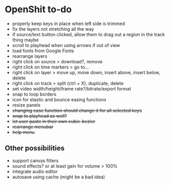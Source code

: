 # OpenShit to-do

- properly keep keys in place when left side is trimmed
- fix the layers not stretching all the way
- if source/text button clicked, allow them to drag out a region in the track thing maybe
- scroll to playhead when using arrows if out of view
- load fonts from Google Fonts
- rearrange layers
- right click on source > download?, remove
- right click on time markers > go to...
- right click on layer > move up, move down, insert above, insert below, delete
- right click on track > split (ctrl + X), duplicate, delete
- set video width/height/frame rate?/bitrate/export format
- snap to loop borders
- icon for elastic and bounce easing functions
- resize panels
- ~~changing ease function should change it for all selected keys~~
- ~~snap to playhead as well?~~
- ~~let user paste in their own cubic-bezier~~
- ~~rearrange menubar~~
- ~~help menu~~

## Other possibilities

- support canvas filters
- sound effects? or at least gain for volume > 100%
- integrate audio editor
- autosave using cache (might be a bad idea)

